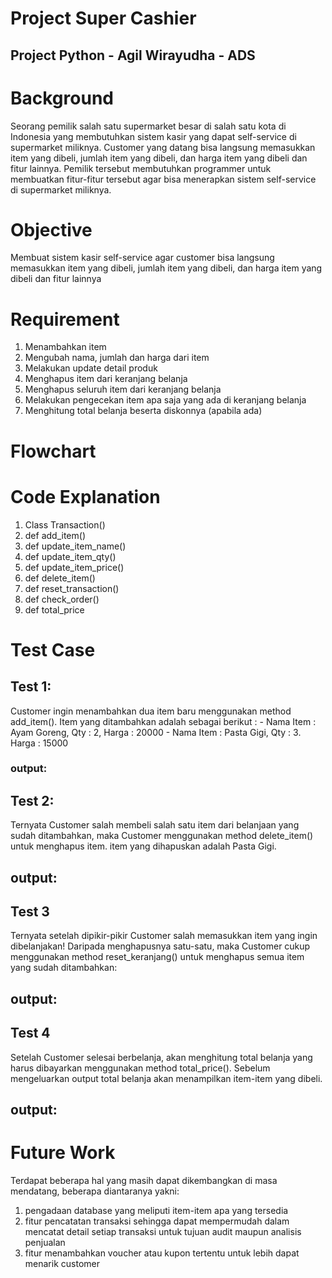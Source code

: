 # Project Super Cashier

## Project Python - Agil Wirayudha - ADS

# Background
Seorang pemilik salah satu supermarket besar di salah satu kota di Indonesia yang membutuhkan sistem kasir yang dapat self-service di supermarket miliknya. Customer yang datang bisa langsung memasukkan item yang dibeli, jumlah item yang dibeli, dan harga item yang dibeli dan fitur lainnya. Pemilik tersebut membutuhkan programmer untuk membuatkan fitur-fitur tersebut agar bisa menerapkan sistem self-service di supermarket miliknya.

# Objective 
Membuat sistem kasir self-service agar customer bisa langsung memasukkan item yang dibeli, jumlah item yang dibeli, dan harga item yang dibeli dan fitur lainnya

# Requirement
1. Menambahkan item
2. Mengubah nama, jumlah dan harga dari item
3. Melakukan update detail produk
4. Menghapus item dari keranjang belanja
5. Menghapus seluruh item dari keranjang belanja
6. Melakukan pengecekan item apa saja yang ada di keranjang belanja
7. Menghitung total belanja beserta diskonnya (apabila ada)

# Flowchart

# Code Explanation
1. Class Transaction()
2. def add_item()
3. def update_item_name()
4. def update_item_qty()
5. def update_item_price()
6. def delete_item()
7. def reset_transaction()
8. def check_order()
9. def total_price

# Test Case
## Test 1:
Customer ingin menambahkan dua item baru menggunakan method add_item(). Item yang ditambahkan adalah sebagai berikut : - Nama Item : Ayam Goreng, Qty : 2, Harga : 20000 - Nama Item : Pasta Gigi, Qty : 3. Harga : 15000
### output:

## Test 2:
Ternyata Customer salah membeli salah satu item dari belanjaan yang sudah ditambahkan, maka Customer menggunakan method delete_item() untuk menghapus item. item yang dihapuskan adalah Pasta Gigi.
## output:

## Test 3
Ternyata setelah dipikir-pikir Customer salah memasukkan item yang ingin dibelanjakan! Daripada menghapusnya satu-satu, maka Customer cukup menggunakan method reset_keranjang() untuk menghapus semua item yang sudah ditambahkan:
## output:

## Test 4
Setelah Customer selesai berbelanja, akan menghitung total belanja yang harus dibayarkan menggunakan method total_price(). Sebelum mengeluarkan output total belanja akan menampilkan item-item yang dibeli.
## output:

# Future Work
Terdapat beberapa hal yang masih dapat dikembangkan di masa mendatang, beberapa diantaranya yakni:
1. pengadaan database yang meliputi item-item apa yang tersedia
2. fitur pencatatan transaksi sehingga dapat mempermudah dalam mencatat detail setiap transaksi untuk tujuan audit maupun analisis penjualan
3.  fitur menambahkan voucher atau kupon tertentu untuk lebih dapat menarik customer 
